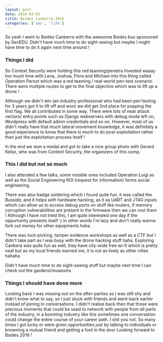 ```yaml
---
layout: post
date: 2018-03-03
title: Bsides Canberra 2018
categories: ['sec', 'life']
---
```


So yeah I went to Bsides Canberra with the awesome Bsides bus sponsored by SecEDU. Didn't have much time to do sight-seeing but maybe I might have time to do it again next time around !


### Things I did

So Context Security were holding this red teaming/penetra
Invested waaay too much time with Lena, Joshua, Flora and Michael into this thing called Operation Paroot 
which was a red teaming / real-world pen-test scenario. There were multiple routes to get to the final objective which was to lift up a drone ! 

Although we didn't win (an industry professional who had been pen'testing for 3 years got it to lift off and won) we did get 2nd place for popping the first flag. We all contributed in some way. There were lots of neat attack vectors/ entry points such as Django webservers with debug mode left on, Wordpress with default admin credentials and so on. However, most of us didn't really have that much lateral movement knowledge, it was definitely a good experience to know that there is much to do post-exploitation rather than just the exploitation process itself !

In the end we won a medal and got to take a nice group photo with Gerard Kelso, who was from Context Security, the organizers of this comp.


### This I did but not so much
I also attended a few talks, some notable ones included Operation Luigi as well as the Social Engineering ROI (request for information) forms social engineering.

There was also badge soldering which I found quite fun, it was called the Busside, and it helps with hardware hacking, as it as UART and JTAG inputs which can allow us to access debug ports on stuff like routers, if memory corruption vulnerabilities are present in the firmware then we can root them !
Although I have not tried this, I am quite interested one day if the oppurtunity presents itself :) in other words I'm lazy and don't really wanna fork out money for other equipments haha


There was lock-picking, tamper evidence workshops as well as a CTF but I didn't take part as I was busy with the drone hacking stuff haha.
Exploring Canbera was quite fun as well, they have city-wide free wi-fi which is pretty neat but as my local friends warned me, it is not as lively as other cities hahaha

Didn't have much time to do sight-seeing stuff but maybe next time I can check out the gardens/museums

### Things I should have done more
Looking back I was missing out on the after-parties as I was still shy and didn't know what to say, so I just stuck with friends and went-back earlier instead of joining in conversations. I didn't realise back then that those were precious moments that could be used to network with people from all parts of the industry, in a booming industry like this sometimes one conversation could change the entire course of your career path. I shit you not. So many times I got lucky or were given opportunities just by talking to individuals or knowning a mutual friend and getting a foot in the door
Looking forward to Bsides 2019 ! 

